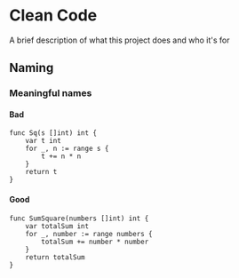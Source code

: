 
# Clean Code

A brief description of what this project does and who it's for

## Naming

### Meaningful names

#### Bad

```golang
func Sq(s []int) int {
	var t int
	for _, n := range s {
		t += n * n
	}
	return t
}
```

#### Good

```golang
func SumSquare(numbers []int) int {
	var totalSum int
	for _, number := range numbers {
		totalSum += number * number
	}
	return totalSum
}
```